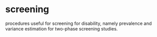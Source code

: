 screening
=========

procedures useful for screening for disability, namely prevalence and variance estimation for two-phase screening studies.

